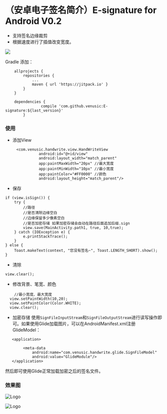 （安卓电子签名简介）E-signature for Android V0.2
============================
* 支持签名边缘裁剪
* 根据速度进行了插值改变宽度。


[![](https://jitpack.io/v/venusic/E-signature.svg)](https://jitpack.io/#venusic/E-signature)

Gradle 添加：
```
	allprojects {
		repositories {
			...
			maven { url 'https://jitpack.io' }
		}
	}
	
	dependencies {
    	        compile 'com.github.venusic:E-signature:${last_version}'
    	}
```
### 使用
- 添加View

```
     <com.venusic.handwrite.view.HandWriteView
               android:id="@+id/view"
               android:layout_width="match_parent"
               app:paintMaxWidth="20px" //最大宽度
               app:paintMinWidth="10px" //最小宽度
               app:paintColor="#FF0000" //颜色
               android:layout_height="match_parent"/>
```
- 保存
 

```
if (view.isSign()) {
    try {
        //路径
        //是否清除边缘空白
        //边缘保留多少像素空白
        //是否加密存储 如果加密存储会自动在路径后面追加后缀.sign
        view.save(MainActivity.path1, true, 10,true);
    } catch (IOException e) {
        e.printStackTrace();
    }
} else {
    Toast.makeText(context, "您没有签名~", Toast.LENGTH_SHORT).show();
}

```

 
- 清除

```
view.clear();
```
- 修改背景、笔宽、颜色

```
    //最小宽度、最大宽度
  view.setPaintWidth(10,20);
  view.setPaintColor(Color.WHITE);
  view.clear();
```

- 加密存储
使用`SignFileInputStream`和`SignFileOutputStream`进行读写操作即可。如果使用Glide加载图片，可以在AndroidManifest.xml注册GlideModel：
```
   <application>
       
        <meta-data
            android:name="com.venusic.handwrite.glide.SignFileModel"
            android:value="GlideModule"/>
   </application>
```

然后即可使用Glide正常加载加密之后的签名文件。

### 效果图

![Logo](webimage/img1.png)

![Logo](webimage/img2.png)

  
